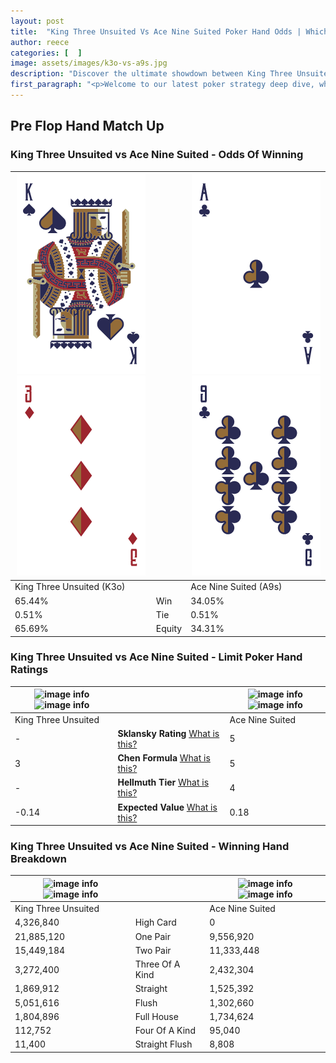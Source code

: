 ```yaml
---
layout: post
title:  "King Three Unsuited Vs Ace Nine Suited Poker Hand Odds | Which Is The Better Hand In Poker? A Complete Guide"
author: reece
categories: [  ]
image: assets/images/k3o-vs-a9s.jpg
description: "Discover the ultimate showdown between King Three Unsuited and Ace Nine Suited in poker! Uncover the odds, strategies, and scenarios where one hand triumphs over the other. Get ready to up your poker game with this thrilling analysis."
first_paragraph: "<p>Welcome to our latest poker strategy deep dive, where we're pitting two distinct hands against each other in a high-stakes showdown: King Three Unsuited vs Ace Nine Suited.</p><p>In the dynamic world of poker, every decision counts, and knowing which hand holds the upper hand is key to your success at the table.</p><p>In this article, we'll dissect these two hands, explore the scenarios where one dominates the other, and equip you with the knowledge to make strategic choices that can tip the odds in your favor.</p><p>Get ready to unravel the intriguing dynamics of these poker hands and elevate your game to new heights.</p>"
---
```




[comment]: # (sp0)

## Pre Flop Hand Match Up

<div class="table hand-ratings" markdown="1"> 



### King Three Unsuited vs Ace Nine Suited - Odds Of Winning


    
| ![image info](assets/images/hand1/k.png) ![image info](assets/images/hand1/3o.png) |  | ![image info](assets/images/hand2/a.png) ![image info](assets/images/hand2/9.png) |
| -------- | -------- | -------- |
| King Three Unsuited (K3o) |  | Ace Nine Suited (A9s) |
| 65.44% | Win | 34.05% |
| 0.51% | Tie | 0.51% |
| 65.69% | Equity | 34.31% |




[comment]: # (sp1)



### King Three Unsuited vs Ace Nine Suited - Limit Poker Hand Ratings


    
| ![image info](https://www.riverpairs.com/assets/images/hand1/k.png) ![image info](https://www.riverpairs.com/assets/images/hand1/3o.png) |  | ![image info](https://www.riverpairs.com/assets/images/hand2/a.png) ![image info](https://www.riverpairs.com/assets/images/hand2/9.png) |
| -------- | -------- | -------- |
| King Three Unsuited |  | Ace Nine Suited |
| - | **Sklansky Rating** [What is this?](/sklansky-rating-explained) | 5 |
| 3 | **Chen Formula** [What is this?](/chen-formula-explained) | 5 |
| - | **Hellmuth Tier** [What is this?](/Hellmuth-tier-explained) | 4 |
| -0.14 | **Expected Value** [What is this?](/expected-value-explained) | 0.18 |




[comment]: # (sp2)



### King Three Unsuited vs Ace Nine Suited - Winning Hand Breakdown


    
| ![image info](https://www.riverpairs.com/assets/images/hand1/k.png) ![image info](https://www.riverpairs.com/assets/images/hand1/3o.png) |  | ![image info](https://www.riverpairs.com/assets/images/hand2/a.png) ![image info](https://www.riverpairs.com/assets/images/hand2/9.png) |
| -------- | -------- | -------- |
| King Three Unsuited |  | Ace Nine Suited |
| 4,326,840 | High Card | 0 |
| 21,885,120 | One Pair | 9,556,920 |
| 15,449,184 | Two Pair | 11,333,448 |
| 3,272,400 | Three Of A Kind | 2,432,304 |
| 1,869,912 | Straight | 1,525,392 |
| 5,051,616 | Flush | 1,302,660 |
| 1,804,896 | Full House | 1,734,624 |
| 112,752 | Four Of A Kind | 95,040 |
| 11,400 | Straight Flush | 8,808 |




[comment]: # (sp3)



</div>

[comment]: # (sp4)



[comment]: # (sp5)


